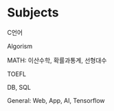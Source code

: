 # Subjects

C언어

Algorism

MATH: 이산수학, 확률과통계, 선형대수

TOEFL

DB, SQL

General: Web, App, AI, Tensorflow
